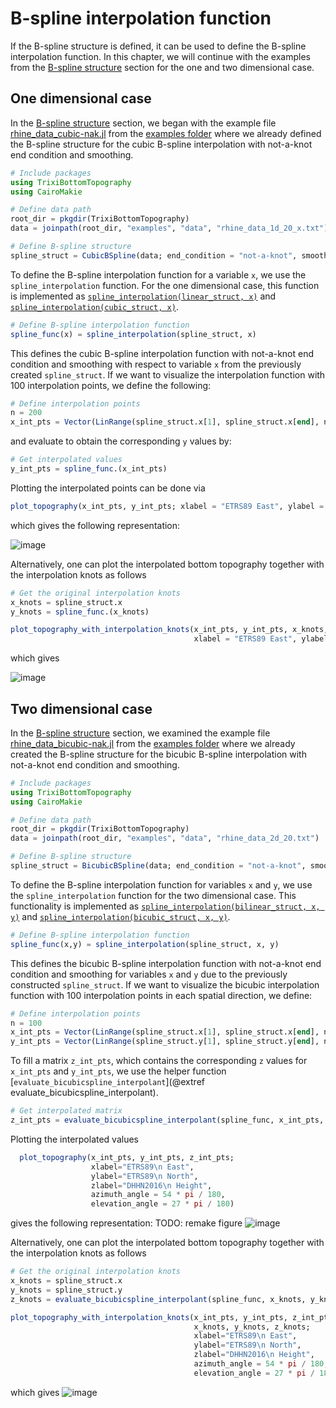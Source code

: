 # B-spline interpolation function

If the B-spline structure is defined, it can be used to define the B-spline interpolation function.
In this chapter, we will continue with the examples from the [B-spline structure](https://trixi-framework.github.io/TrixiBottomTopography.jl/dev/structure/)
section for the one and two dimensional case.

## One dimensional case

In the [B-spline structure](https://trixi-framework.github.io/TrixiBottomTopography.jl/dev/structure/)
section, we began with the example file
[rhine\_data\_cubic-nak.jl](https://github.com/trixi-framework/TrixiBottomTopography.jl/blob/main/examples/rhine_data_cubic-nak.jl)
from the [examples folder](https://github.com/trixi-framework/TrixiBottomTopography.jl/tree/main/examples)
where we already defined the B-spline structure for the cubic B-spline interpolation with not-a-knot end condition and smoothing.

```julia
# Include packages
using TrixiBottomTopography
using CairoMakie

# Define data path
root_dir = pkgdir(TrixiBottomTopography)
data = joinpath(root_dir, "examples", "data", "rhine_data_1d_20_x.txt")

# Define B-spline structure
spline_struct = CubicBSpline(data; end_condition = "not-a-knot", smoothing_factor = 999)
```

To define the B-spline interpolation function for a variable `x`,
we use the `spline_interpolation` function. For the one dimensional case,
this function is implemented as [`spline_interpolation(linear_struct, x)`](https://trixi-framework.github.io/TrixiBottomTopography.jl/dev/reference/#TrixiBottomTopography.spline_interpolation-Tuple{LinearBSpline,%20Any})
and [`spline_interpolation(cubic_struct, x)`](https://trixi-framework.github.io/TrixiBottomTopography.jl/dev/reference/#TrixiBottomTopography.spline_interpolation-Tuple{CubicBSpline,%20Any}).

```julia
# Define B-spline interpolation function
spline_func(x) = spline_interpolation(spline_struct, x)
```

This defines the cubic B-spline interpolation function with not-a-knot end condition
and smoothing with respect to variable `x` from the previously created `spline_struct`.
If we want to visualize the interpolation function with 100 interpolation points, we define the following:
```julia
# Define interpolation points
n = 200
x_int_pts = Vector(LinRange(spline_struct.x[1], spline_struct.x[end], n))
```

and evaluate to obtain the corresponding `y` values by:

```julia
# Get interpolated values
y_int_pts = spline_func.(x_int_pts)
```

Plotting the interpolated points can be done via

```julia
plot_topography(x_int_pts, y_int_pts; xlabel = "ETRS89 East", ylabel = "DHHN2016 Height")
```

which gives the following representation:

![image](https://github.com/user-attachments/assets/ceb242a8-53a6-424f-abc9-39789d6e31d4)

Alternatively, one can plot the interpolated bottom topography together
with the interpolation knots as follows

```julia
# Get the original interpolation knots
x_knots = spline_struct.x
y_knots = spline_func.(x_knots)

plot_topography_with_interpolation_knots(x_int_pts, y_int_pts, x_knots, y_knots;
                                         xlabel = "ETRS89 East", ylabel = "DHHN2016 Height" )
```

which gives

![image](https://github.com/user-attachments/assets/91c515f8-986b-42ff-bf5d-1927687a59c5)

## Two dimensional case

In the [B-spline structure](https://trixi-framework.github.io/TrixiBottomTopography.jl/dev/structure/)
section, we examined the example file
[rhine\_data\_bicubic-nak.jl](https://github.com/trixi-framework/TrixiBottomTopography.jl/blob/main/examples/rhine_data_bicubic-nak.jl)
from the [examples folder](https://github.com/trixi-framework/TrixiBottomTopography.jl/tree/main/examples)
where we already created the B-spline structure for the bicubic B-spline interpolation
with not-a-knot end condition and smoothing.

```julia
# Include packages
using TrixiBottomTopography
using CairoMakie

# Define data path
root_dir = pkgdir(TrixiBottomTopography)
data = joinpath(root_dir, "examples", "data", "rhine_data_2d_20.txt")

# Define B-spline structure
spline_struct = BicubicBSpline(data; end_condition = "not-a-knot", smoothing_factor = 9999)
```

To define the B-spline interpolation function for variables `x` and `y`,
we use the `spline_interpolation` function for the two dimensional case.
This functionality is implemented as [`spline_interpolation(bilinear_struct, x, y)`](https://trixi-framework.github.io/TrixiBottomTopography.jl/dev/reference/#TrixiBottomTopography.spline_interpolation-Tuple{BilinearBSpline,%20Any,%20Any})
and [`spline_interpolation(bicubic_struct, x, y)`](https://trixi-framework.github.io/TrixiBottomTopography.jl/dev/reference/#TrixiBottomTopography.spline_interpolation-Tuple{BicubicBSpline,%20Any,%20Any}).

```julia
# Define B-spline interpolation function
spline_func(x,y) = spline_interpolation(spline_struct, x, y)
```
This defines the bicubic B-spline interpolation function with not-a-knot end condition
and smoothing for variables `x` and `y` due to the previously constructed `spline_struct`. If we want to visualize the bicubic interpolation function with 100
interpolation points in each spatial direction, we define:

```julia
# Define interpolation points
n = 100
x_int_pts = Vector(LinRange(spline_struct.x[1], spline_struct.x[end], n))
y_int_pts = Vector(LinRange(spline_struct.y[1], spline_struct.y[end], n))
```

To fill a matrix `z_int_pts`, which contains the corresponding `z` values
for `x_int_pts` and `y_int_pts`, we use the helper function
[`evaluate_bicubicspline_interpolant`](@extref evaluate_bicubicspline_interpolant).

```julia
# Get interpolated matrix
z_int_pts = evaluate_bicubicspline_interpolant(spline_func, x_int_pts, y_int_pts)
```

Plotting the interpolated values

```julia
  plot_topography(x_int_pts, y_int_pts, z_int_pts;
                  xlabel="ETRS89\n East",
                  ylabel="ETRS89\n North",
                  zlabel="DHHN2016\n Height",
                  azimuth_angle = 54 * pi / 180,
                  elevation_angle = 27 * pi / 180)
```

gives the following representation:
TODO: remake figure
![image](https://github.com/user-attachments/assets/1203483a-b414-45b1-a69a-c6e284eeb0c2)

Alternatively, one can plot the interpolated bottom topography together
with the interpolation knots as follows

```julia
# Get the original interpolation knots
x_knots = spline_struct.x
y_knots = spline_struct.y
z_knots = evaluate_bicubicspline_interpolant(spline_func, x_knots, y_knots)

plot_topography_with_interpolation_knots(x_int_pts, y_int_pts, z_int_pts,
                                         x_knots, y_knots, z_knots;
                                         xlabel="ETRS89\n East",
                                         ylabel="ETRS89\n North",
                                         zlabel="DHHN2016\n Height",
                                         azimuth_angle = 54 * pi / 180,
                                         elevation_angle = 27 * pi / 180)
```

which gives
![image](https://github.com/user-attachments/assets/ed082318-47ec-4680-8cd0-04997c3a95b4)